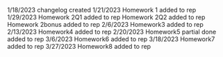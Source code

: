 1/18/2023
changelog created
1/21/2023
Homework 1 added to rep
1/29/2023
Homework 2Q1 added to rep
Homework 2Q2 added to rep
Homework 2bonus added to rep
2/6/2023
Homework3 added to rep
2/13/2023
Homework4 added to rep
2/20/2023
Homework5 partial done added to rep
3/6/2023
Homework6 added to rep
3/18/2023
Homework7 added to rep
3/27/2023
Homework8 added to rep
